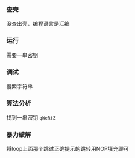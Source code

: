 ### 查壳

没查出壳，编程语言是汇编

### 运行

需要一串密钥

### 调试

搜索字符串

### 算法分析

找到一串密钥 `qWeRtZ`

### 暴力破解

将loop上面那个跳过正确提示的跳转用NOP填充即可